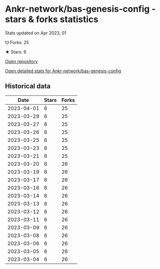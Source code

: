 # Ankr-network/bas-genesis-config - stars & forks statistics

Stats updated on Apr 2023, 01

☋ Forks: 25

★ Stars: 6

[Open repository](https://github.com/Ankr-network/bas-genesis-config)

[Open detailed stats for Ankr-network/bas-genesis-config](https://reviewgithub.com/rep/Ankr-network/bas-genesis-config)

## Historical data
| Date | Stars | Forks |
|------|-------|-------|
| 2023-04-01 | 6 | 25 | 
| 2023-03-29 | 6 | 25 | 
| 2023-03-27 | 6 | 25 | 
| 2023-03-26 | 6 | 25 | 
| 2023-03-25 | 6 | 25 | 
| 2023-03-23 | 6 | 25 | 
| 2023-03-21 | 6 | 25 | 
| 2023-03-20 | 6 | 26 | 
| 2023-03-19 | 6 | 26 | 
| 2023-03-17 | 6 | 26 | 
| 2023-03-16 | 6 | 26 | 
| 2023-03-14 | 6 | 26 | 
| 2023-03-13 | 6 | 26 | 
| 2023-03-12 | 6 | 26 | 
| 2023-03-11 | 6 | 26 | 
| 2023-03-09 | 6 | 26 | 
| 2023-03-08 | 6 | 26 | 
| 2023-03-06 | 6 | 26 | 
| 2023-03-05 | 6 | 26 | 
| 2023-03-04 | 6 | 26 | 

